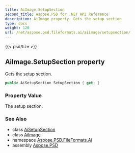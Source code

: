 ```yaml
---
title: AiImage.SetupSection
second_title: Aspose.PSD for .NET API Reference
description: AiImage property. Gets the setup section
type: docs
weight: 120
url: /net/aspose.psd.fileformats.ai/aiimage/setupsection/
---
```

{{< psd/tize >}}
## AiImage.SetupSection property

Gets the setup section.

```csharp
public AiSetupSection SetupSection { get; }
```

### Property Value

The setup section.

### See Also

* class [AiSetupSection](../../aisetupsection/)
* class [AiImage](../)
* namespace [Aspose.PSD.FileFormats.Ai](../../../aspose.psd.fileformats.ai/)
* assembly [Aspose.PSD](../../../)


